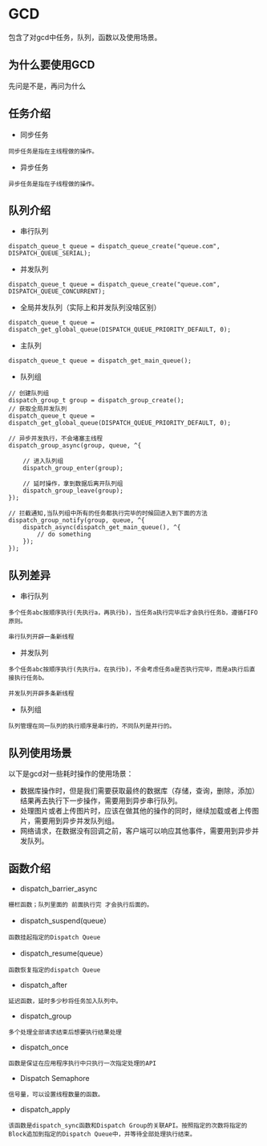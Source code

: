 # GCD
包含了对gcd中任务，队列，函数以及使用场景。
## 为什么要使用GCD
先问是不是，再问为什么
## 任务介绍
* 同步任务
```
同步任务是指在主线程做的操作。
```
* 异步任务
```
异步任务是指在子线程做的操作。
```
## 队列介绍
*   串行队列
```
dispatch_queue_t queue = dispatch_queue_create("queue.com", DISPATCH_QUEUE_SERIAL);
```
*   并发队列
```
dispatch_queue_t queue = dispatch_queue_create("queue.com", DISPATCH_QUEUE_CONCURRENT);
```
*   全局并发队列（实际上和并发队列没啥区别）
```
dispatch_queue_t queue = dispatch_get_global_queue(DISPATCH_QUEUE_PRIORITY_DEFAULT, 0);
```
*   主队列
```
dispatch_queue_t queue = dispatch_get_main_queue();
```
*   队列组
```
// 创建队列组
dispatch_group_t group = dispatch_group_create();
// 获取全局并发队列
dispatch_queue_t queue = dispatch_get_global_queue(DISPATCH_QUEUE_PRIORITY_DEFAULT, 0);

// 异步并发执行，不会堵塞主线程
dispatch_group_async(group, queue, ^{

    // 进入队列组
    dispatch_group_enter(group);

    // 延时操作，拿到数据后离开队列组
    dispatch_group_leave(group);
});

// 拦截通知,当队列组中所有的任务都执行完毕的时候回进入到下面的方法
dispatch_group_notify(group, queue, ^{
    dispatch_async(dispatch_get_main_queue(), ^{
        // do something
    });
});
```
## 队列差异
*   串行队列
```
多个任务abc按顺序执行(先执行a，再执行b)，当任务a执行完毕后才会执行任务b，遵循FIFO原则。
```
```
串行队列开辟一条新线程
```
*   并发队列
```
多个任务abc按顺序执行(先执行a，在执行b)，不会考虑任务a是否执行完毕，而是a执行后直接执行任务b。
```
```
并发队列开辟多条新线程
```
*   队列组
```
队列管理在同一队列的执行顺序是串行的，不同队列是并行的。
```
## 队列使用场景
以下是gcd对一些耗时操作的使用场景：<br>
* 数据库操作时，但是我们需要获取最终的数据库（存储，查询，删除，添加）结果再去执行下一步操作，需要用到异步串行队列。<br>
* 处理图片或者上传图片时，应该在做其他的操作的同时，继续加载或者上传图片，需要用到异步并发队列组。<br>
* 网络请求，在数据没有回调之前，客户端可以响应其他事件，需要用到异步并发队列。<br>

## 函数介绍
* dispatch_barrier_async
```
栅栏函数；队列里面的 前面执行完 才会执行后面的。
```
* dispatch_suspend(queue）
```
函数挂起指定的Dispatch Queue
```
* dispatch_resume(queue）
```
函数恢复指定的dispatch Queue
```
* dispatch_after
```
延迟函数，延时多少秒将任务加入队列中。
```
* dispatch_group
```
多个处理全部请求结束后想要执行结果处理
```
* dispatch_once
```
函数是保证在应用程序执行中只执行一次指定处理的API
```
* Dispatch Semaphore
```
信号量，可以设置线程数量的函数。
```
* dispatch_apply
```
该函数是dispatch_sync函数和Dispatch Group的关联API。按照指定的次数将指定的Block追加到指定的Dispatch Queue中，并等待全部处理执行结束。
```
